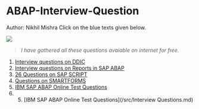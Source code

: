 # ABAP-Interview-Question
Author: Nikhil Mishra
Click on the blue texts given below.

[<img src="https://img.shields.io/badge/-Important%20Note-important.svg" logo="LOGO">]()
>_I have gathered all these questions avaiable on internet for free._

1. [Interview questions on DDIC](/src/DDIC.md)
2. [Interview questions on Reports in SAP ABAP](/src/report.md)
3. [26 Questions on SAP SCRIPT](/src/SAP%20SCRIPTS.md)
4. [Questions on SMARTFORMS](/src/SMARTFORMS.md)  
5. [IBM SAP ABAP Online Test Questions](/src/ibm-abap-online-test.md)
6. 5. [IBM SAP ABAP Online Test Questions](/src/Interview Questions.md)

